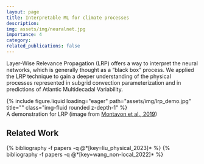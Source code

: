 ```yaml
---
layout: page
title: Interpretable ML for climate processes
description: 
img: assets/img/neuralnet.jpg
importance: 4
category: 
related_publications: false
---
```


Layer-Wise Relevance Propagation (LRP) offers a way to interpret the neural networks, which is generally thought as a “black box” process. We applied the LRP technique to gain a deeper understanding of the physical processes represented in subgrid convection parameterization and in predictions of Atlantic Multidecadal Variability.

<div class="row">
    <div class="col-sm mt-3 mt-md-0">
        {% include figure.liquid loading="eager" path="assets/img/lrp_demo.jpg" title="" class="img-fluid rounded z-depth-1" %}
    </div>
</div>
<div class="caption">
    A demonstration for LRP (image from <a href="https://link.springer.com/chapter/10.1007/978-3-030-28954-6_10" target="_blank">Montavon et al., 2019</a>)
</div>

<h2>Related Work</h2>
<div class="publications">
  {% bibliography -f papers -q @*[key=liu_physical_2023]* %}
  {% bibliography -f papers -q @*[key=wang_non-local_2022]* %}
</div>
